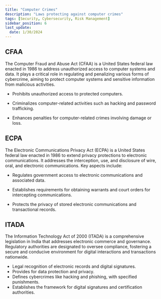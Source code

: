 ```yaml
---
title: "Computer Crimes"
description: "Laws protecting against computer crimes"
tags: [Security, Cybersecurity, Risk Management]
sidebar_position: 6
last_update:
  date: 1/30/2024
---
```



## CFAA


The Computer Fraud and Abuse Act (CFAA) is a United States federal law enacted in 1986 to address unauthorized access to computer systems and data. It plays a critical role in regulating and penalizing various forms of cybercrime, aiming to protect computer systems and sensitive information from malicious activities.

- Prohibits unauthorized access to protected computers.
   
- Criminalizes computer-related activities such as hacking and password trafficking.
   
- Enhances penalties for computer-related crimes involving damage or loss.

## ECPA

The Electronic Communications Privacy Act (ECPA) is a United States federal law enacted in 1986 to extend privacy protections to electronic communications. It addresses the interception, use, and disclosure of wire, oral, and electronic communications. Key aspects include:

- Regulates government access to electronic communications and associated data.
   
- Establishes requirements for obtaining warrants and court orders for intercepting communications.
   
- Protects the privacy of stored electronic communications and transactional records.

## ITADA


The Information Technology Act of 2000 (ITADA) is a comprehensive legislation in India that addresses electronic commerce and governance. Regulatory authorities are designated to oversee compliance, fostering a secure and conducive environment for digital interactions and transactions nationwide.

- Legal recognition of electronic records and digital signatures.
- Provides for data protection and privacy.
- Defines cybercrimes like hacking and phishing, with specified punishments.
- Establishes the framework for digital signatures and certification authorities.
